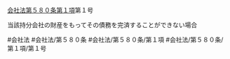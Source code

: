 [会社法第５８０条第１項](会社法＿＿＿＿第５８０条第１項)第１号

当該持分会社の財産をもってその債務を完済することができない場合


#会社法
#会社法/第５８０条
#会社法/第５８０条/第１項
#会社法/第５８０条/第１項/第１号
